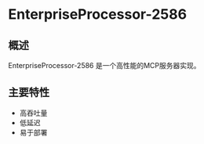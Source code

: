 # EnterpriseProcessor-2586

## 概述

EnterpriseProcessor-2586 是一个高性能的MCP服务器实现。

## 主要特性

- 高吞吐量
- 低延迟
- 易于部署
